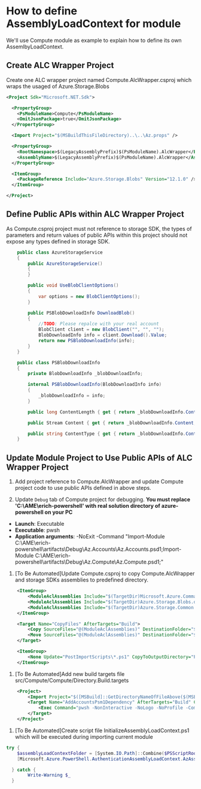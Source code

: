 # How to define AssemblyLoadContext for module

We'll use Compute module as example to explain how to define its own AssemlbyLoadContext.

## Create ALC Wrapper Project

Create one ALC wrapper project named Compute.AlcWrapper.csproj which wraps the usaged of Azure.Storage.Blobs

```xml
<Project Sdk="Microsoft.NET.Sdk">

  <PropertyGroup>
    <PsModuleName>Compute</PsModuleName>
    <OmitJsonPackage>true</OmitJsonPackage>
  </PropertyGroup>

  <Import Project="$(MSBuildThisFileDirectory)..\..\Az.props" />

  <PropertyGroup>
    <RootNamespace>$(LegacyAssemblyPrefix)$(PsModuleName).AlcWrapper</RootNamespace>
    <AssemblyName>$(LegacyAssemblyPrefix)$(PsModuleName).AlcWrapper</AssemblyName>
  </PropertyGroup>

  <ItemGroup>
    <PackageReference Include="Azure.Storage.Blobs" Version="12.1.0" />
  </ItemGroup>

</Project>
```

## Define Public APIs within ALC Wrapper Project

As Compute.csproj project must not reference to storage SDK, the types of parameters and return values of public APIs within this project should not expose any types defined in storage SDK.

```csharp
    public class AzureStorageService
    {
        public AzureStorageService()
        {
        }

        public void UseBlobClientOptions()
        {
            var options = new BlobClientOptions();
        }

        public PSBlobDownloadInfo DownloadBlob()
        {
            //TODO: Please repalce with your real account
            BlobClient client = new BlobClient("", "", "");
            BlobDownloadInfo info = client.Download().Value;
            return new PSBlobDownloadInfo(info);
        }
    }

    public class PSBlobDownloadInfo
    {
        private BlobDownloadInfo _blobDownloadInfo;

        internal PSBlobDownloadInfo(BlobDownloadInfo info)
        {
            _blobDownloadInfo = info;
        }

        public long ContentLength { get { return _blobDownloadInfo.ContentLength; } }

        public Stream Content { get { return _blobDownloadInfo.Content; } }

        public string ContentType { get { return _blobDownloadInfo.ContentType; } }
    }
```

## Update Module Project to Use Public APIs of ALC Wrapper Project

1. Add project reference to Compute.AlcWrapper and update Compute project code to use public APIs defined in above steps.

1. Update `Debug` tab of Compute project for debugging. **You must replace 'C:\AME\erich-powershell' with real solution directory of azure-powershell on your PC**

- **Launch**: Executable
- **Executable**: pwsh
- **Application arguments**: -NoExit -Command "Import-Module C:\AME\erich-powershell\artifacts\Debug\Az.Accounts\Az.Accounts.psd1;Import-Module C:\AME\erich-powershell\artifacts\Debug\Az.Compute\Az.Compute.psd1;"

1. [To Be Automated]Update Compute.csproj to copy Compute.AlcWrapper and storage SDKs assemblies to predefined directory.

```xml
    <ItemGroup>
        <ModuleAclAssemblies Include="$(TargetDir)Microsoft.Azure.Commands.Compute.AlcWrapper.dll" />
        <ModuleAclAssemblies Include="$(TargetDir)Azure.Storage.Blobs.dll" />
        <ModuleAclAssemblies Include="$(TargetDir)Azure.Storage.Common.dll" />
    </ItemGroup>

    <Target Name="CopyFiles" AfterTargets="Build">
        <Copy SourceFiles="@(ModuleAclAssemblies)" DestinationFolder="$(TargetDir)\PreloadAssemblies" />
        <Move SourceFiles="@(ModuleAclAssemblies)" DestinationFolder="$(TargetDir)\ModuleAclAssemblies" />
    </Target>

    <ItemGroup>
        <None Update="PostImportScripts\*.ps1" CopyToOutputDirectory="PreserveNewest" />
    </ItemGroup>
```

1. [To Be Automated]Add new build targets file src/Compute/Compute/Directory.Build.targets

```xml
    <Project>
        <Import Project="$([MSBuild]::GetDirectoryNameOfFileAbove($(MSBuildThisFileDirectory).., Directory.Build.targets))\Directory.Build.targets" />
        <Target Name="AddAccountsPsm1Dependency" AfterTargets="Build" Condition="'$(Configuration)' == 'Debug'">
            <Exec Command="pwsh -NonInteractive -NoLogo -NoProfile -Command &quot;. '$(OutDir)../../../tools/AddModulePsm1Dependency.ps1' -ModuleFolder '$(OutDir)' -IgnorePwshVersion &quot;" />
        </Target>
    </Project>
```

1. [To Be Automated]Create script file InitializeAssemblyLoadContext.ps1 which will be executed during importing current module

```powershell
try {
    $assemblyLoadContextFolder = [System.IO.Path]::Combine($PSScriptRoot, "..", "ModuleAclAssemblies")
    [Microsoft.Azure.PowerShell.AuthenticationAssemblyLoadContext.AzAssemblyLoadContextInitializer]::RegisterModuleAssemblyLoadContext("Microsoft.Azure.Commands.Compute.AlcWrapper", $assemblyLoadContextFolder)

  } catch {
        Write-Warning $_
  }
```
